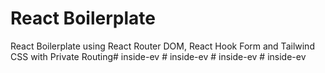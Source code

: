 # React Boilerplate
React Boilerplate using React Router DOM, React Hook Form and Tailwind CSS with Private Routing#   i n s i d e - e v  
 #   i n s i d e - e v  
 #   i n s i d e - e v  
 #   i n s i d e - e v  
 